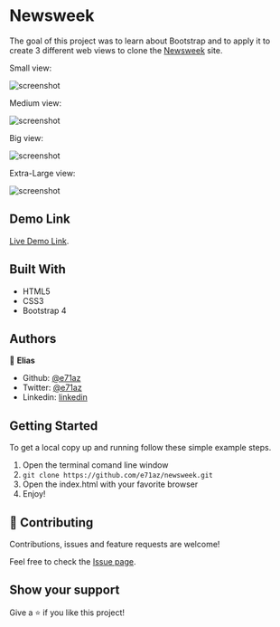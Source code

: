 # Newsweek

The goal of this project was to learn about Bootstrap and to apply it to create 3 different web views to clone the [Newsweek](https://www.newsweek.com/) site.

Small view:

![screenshot](./assets/images/sm.png)

Medium view:

![screenshot](./assets/images/md.png)

Big view:

![screenshot](./assets/images/lg.png)

Extra-Large view:

![screenshot](./assets/images/xl.png)

## Demo Link

[Live Demo Link](https://raw.githack.com/e71az/newsweek/development/index.html).

## Built With

- HTML5
- CSS3
- Bootstrap 4

## Authors

👤 **Elias**

- Github: [@e71az](https://github.com/e71az)
- Twitter: [@e71az](https://twitter.com/e71az)
- Linkedin: [linkedin](https://www.linkedin.com/in/elias-casta%C3%B1eda-17a771115/)

## Getting Started

To get a local copy up and running follow these simple example steps.

1. Open the terminal comand line window
2. `git clone https://github.com/e71az/newsweek.git`
3. Open the index.html with your favorite browser
4. Enjoy!

## 🤝 Contributing

Contributions, issues and feature requests are welcome!

Feel free to check the [Issue page](https://github.com/e71az/newsweek/issues).

## Show your support

Give a ⭐️ if you like this project!
